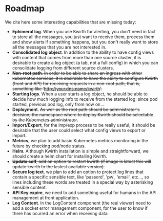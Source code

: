 # Roadmap
We cite here some interesting capabilities that are missing today:

  - **Ephimeral log**. When you use Kwirth for alerting, you don't need in fact to store all the messages, you just want to receive them, process them and show alerts if something happens, but you don't really want to store all the messages that you are not interested in.
  - **Consolidated log object**. In addition to the ability to have config views with content that comes from more than one source cluster, it is desirable to create a log object (a tab, not a full config) in which you can consolidate logging from different source clusters.
  - ~~**Non-root path**. In order to be able to share an ingress with other kubernetes services, it is desirable to have the abiity to configure Kwirth (front and API) for receiving requests in a non-root path, that is, something like 'http://your.dns.name/kwirth'.~~
  - **Starting logs**. When a user starts a log object, he should be able to decide how much logging info to receive from the started log: since pod started, previous pod log, only from now on...
  - **Deployment**. ~~As well as the root path should be administrator's decision, the namespace where to deploy Kwirth should be selectable by the Kubernetes administrator.~~
  - **Import/Export**, for the imp/exp process to be really useful, it should be desirable that the user could select what config views to export or import.
  - **Metrics**, we plan to add basic Kubernetes metrics monitoring in the future by checking pod/node status.  
  - **Helm**. Although Kwirth installation is simple and straightforward, we should create a helm chart for installing Kwirth.
  - ~~**Update self**, add an option to restart kwirth (if image is latest this will update kwirth to the lastest available version).~~
  - **Secure log text**, we plan to add an option to protect log lines that contain a specific sensible text, like 'passord', 'pw', 'email', etc..., so lines including these words are treated in a special way by asterisking sensible content.
  - **API Key expire**, we need to add something useful for humans in the API management at front application.
  - **Log Content**. In the LogContent component (the real viewer) need to add a socket error management component, for the user to know if there has ocurred an error when receiving data.
